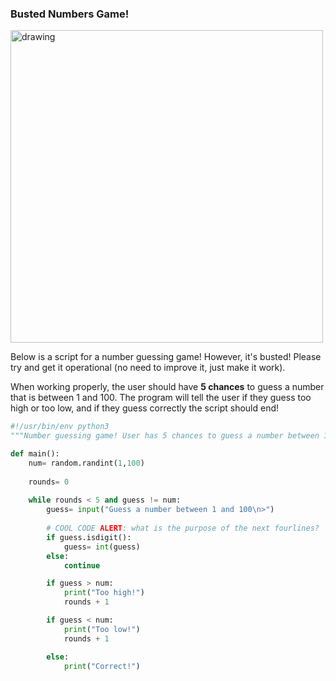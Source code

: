 ### Busted Numbers Game!

<img src="https://www.codesnail.com/wp-content/uploads/2020/08/guess-the-number-game-in-python.png" alt="drawing" width="500"/>


Below is a script for a number guessing game! However, it's busted! Please try and get it operational (no need to improve it, just make it work).

When working properly, the user should have **5 chances** to guess a number that is between 1 and 100. The program will tell the user if they guess too high or too low, and if they guess correctly the script should end!

```python
#!/usr/bin/env python3
"""Number guessing game! User has 5 chances to guess a number between 1 and 100!"""

def main():
    num= random.randint(1,100)
    
    rounds= 0
    
    while rounds < 5 and guess != num:
        guess= input("Guess a number between 1 and 100\n>")
        
        # COOL CODE ALERT: what is the purpose of the next fourlines?
        if guess.isdigit():
            guess= int(guess)
        else:
            continue

        if guess > num:
            print("Too high!")
            rounds + 1

        if guess < num:
            print("Too low!")
            rounds + 1

        else:
            print("Correct!")
```


<!--
### SOLUTION

```python
#!/usr/bin/env python3
"""Number guessing game! User has 5 chances to guess a number between 1 and 100!"""
import random

def main():
    num= random.randint(1,100)
    
    guess= ""
    rounds= 0
    
    while rounds < 5 and guess != num:
        guess= input("Guess a number between 1 and 100\n>")
        
        # COOL CODE ALERT: what is the purpose of the next fourlines?
        if guess.isdigit():
            guess= int(guess)
        else:
            continue

        if guess > num:
            print("Too high!")
            rounds += 1

        elif guess < num:
            print("Too low!")
            rounds += 1

        else:
            print("Correct!")

main()
```
